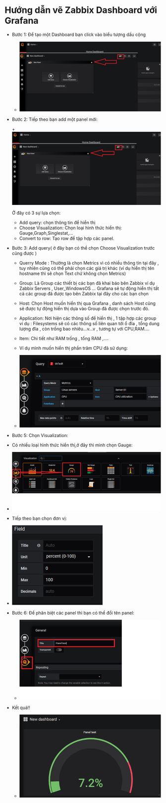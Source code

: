 # Hướng dẫn vẽ Zabbix Dashboard với Grafana

- Bước 1: Để tạo một Dashboard bạn click vào biểu tượng dấu cộng
  
  + ![]( /image/da1.PNG)
  
- Bước 2: Tiếp theo bạn add một panel mới:

  +![]( /image/da2.PNG)

  Ở đây có 3 sự lựa chọn:
  
  + Add query: chọn thông tin để hiển thị
  + Choose Visualization: Chọn loại hình thức hiển thị: Gauge,Graph,Singlestat,...
  + Convert to row: Tạo row để tập hợp các panel.

- Bước 3: Add query( ở đây bạn có thể  chọn Choose Visualization trước cũng được ) 

  + Querry Mode : Thường là chọn Metrics vì có nhiều thông tin tại đây , tuy nhiên cũng có thể phải chọn các giá trị khác (ví dụ hiển thị tên hostname thì sẽ 
  chọn Text chứ không chọn Metrics)  
  
  + Group: Là Group các thiết bị các bạn đã khai báo bên Zabbix ví dụ Zabbix Servers , User_WindowsOS … Grafana sẽ tự động hiển thị tất cả các group đã được tạo 
  bên Zabbix tại đây cho các bạn chọn
  
  + Host: Chọn Host muốn hiển thị qua Grafana , danh sách Host cũng sẽ được tự động hiển thị dựa vào Group đã được chọn trước đó.
  
  + Application: Nơi hiện các thông số để hiển thị , 1 tập hợp các group ví dụ : Filesystems sẽ có các thông số liên quan tới ổ đĩa , tổng dung lượng đĩa , còn 
  trống bao nhiêu…v…v  , tương tự với CPU,RAM….
  
  + Item: Chi tiết như RAM trống , tổng RAM ,…. 
  
  + Ví dụ mình muốn hiển thị phần trăm CPU đã sử dụng:
  
  + ![]( /image/da4.PNG)
  
 - Bước 5: Chọn Visualization:

  + Có nhiều loại hình thức hiển thị,ở đây thì mình chọn Gauge:

  + ![]( /image/da6.PNG)

  + Tiếp theo bạn chọn đơn vị:

  + ![]( /image/da7.PNG)

- Bước 6: Để phân biệt các panel thì bạn có thể đổi tên panel:

  + ![]( /image/da8.PNG)

- Kết quả!!

  + ![]( /image/da9.PNG)  
  